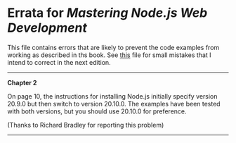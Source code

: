 # Errata for *Mastering Node.js Web Development*

This file contains errors that are likely to prevent the code examples from working as described in ths book. See [this](typos.md) file for small mistakes that I intend to correct in the next edition.

---

**Chapter 2**

On page 10, the instructions for installing Node.js initially specify version 20.9.0 but then switch to version 20.10.0. The examples have been tested with both versions, but you should use 20.10.0 for preference.

(Thanks to Richard Bradley for reporting this problem)

---



